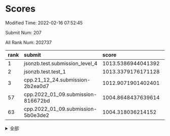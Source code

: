 # Scores

Modified Time: 2022-02-16 07:52:45

Submit Num: 207

All Rank Num: 202737

| rank |               submit               |       score        |       sigma        | pk_num |
| :--- | :--------------------------------- | :----------------- | :----------------- | :----- |
| 1    | jsonzb.test.submission_level_4     | 1013.5386944041392 | 0.8141111859127302 | 3921   |
| 2    | jsonzb.test.test_1                 | 1013.3379176171128 | 0.8090195767364657 | 3921   |
| 3    | cpp.21_12_24.submission-2b2ea0d7   | 1012.9071901402401 | 0.797285024241901  | 3914   |
| 57   | cpp.2022_01_09.submission-816672bd | 1004.8648437639614 | 0.7108411530766098 | 3918   |
| 63   | cpp.2022_01_09.submission-5b0e3de2 | 1004.318036214152  | 0.7191605913227687 | 3920   |


<details>
<summary>全部</summary>

| rank |                 submit                 |       score        |       sigma        | pk_num |
| :--- | :------------------------------------- | :----------------- | :----------------- | :----- |
| 1    | jsonzb.test.submission_level_4         | 1013.5386944041392 | 0.8141111859127302 | 3921   |
| 2    | jsonzb.test.test_1                     | 1013.3379176171128 | 0.8090195767364657 | 3921   |
| 3    | cpp.21_12_24.submission-2b2ea0d7       | 1012.9071901402401 | 0.797285024241901  | 3914   |
| 4    | gobigger.level_3.submission_level_3_24 | 1011.7227268823278 | 0.7732349299138249 | 3914   |
| 5    | gobigger.level_3.submission_level_3_45 | 1011.4390254380227 | 0.7896106175800426 | 3919   |
| 6    | gobigger.level_3.submission_level_3_16 | 1011.2633219659838 | 0.7804818341580962 | 3921   |
| 7    | gobigger.level_3.submission_level_3_30 | 1011.075197910957  | 0.8032291681268852 | 3922   |
| 8    | gobigger.level_3.submission_level_3_20 | 1011.0750832001667 | 0.7738330015081802 | 3918   |
| 9    | gobigger.level_3.submission_level_3_38 | 1010.9821408525221 | 0.7663528630075985 | 3917   |
| 10   | gobigger.level_3.submission_level_3_44 | 1010.9597299347207 | 0.7782581820008416 | 3918   |
| 11   | gobigger.level_3.submission_level_3_1  | 1010.8339656032051 | 0.7731303059036083 | 3919   |
| 12   | gobigger.level_3.submission_level_3_41 | 1010.7243439990278 | 0.7793318428350924 | 3919   |
| 13   | gobigger.level_3.submission_level_3_2  | 1010.7055924190162 | 0.7820553864051045 | 3919   |
| 14   | gobigger.level_3.submission_level_3_3  | 1010.610746717725  | 0.7803556739636747 | 3917   |
| 15   | gobigger.level_3.submission_level_3_5  | 1010.5772667639196 | 0.7748035338059808 | 3919   |
| 16   | gobigger.level_3.submission_level_3_36 | 1010.5570646511333 | 0.7718658004512341 | 3914   |
| 17   | gobigger.level_3.submission_level_3_17 | 1010.3044099596008 | 0.7514137647542098 | 3921   |
| 18   | gobigger.level_3.submission_level_3_37 | 1010.298378498468  | 0.7472867775207911 | 3916   |
| 19   | gobigger.level_3.submission_level_3_10 | 1010.2433865201612 | 0.754456185831778  | 3916   |
| 20   | gobigger.level_3.submission_level_3_7  | 1010.2203994042706 | 0.7818703505499071 | 3921   |
| 21   | gobigger.level_3.submission_level_3_48 | 1010.2190299130789 | 0.7672902563937509 | 3912   |
| 22   | gobigger.level_3.submission_level_3_31 | 1010.2164901025612 | 0.7529689678266603 | 3918   |
| 23   | gobigger.level_3.submission_level_3_11 | 1010.1518711449925 | 0.7486671200792118 | 3917   |
| 24   | gobigger.level_3.submission_level_3_9  | 1010.14565750256   | 0.7614054785511873 | 3919   |
| 25   | gobigger.level_3.submission_level_3_21 | 1010.115120350136  | 0.7762357208780913 | 3916   |
| 26   | gobigger.level_3.submission_level_3_14 | 1010.0888626976167 | 0.7631802548423201 | 3916   |
| 27   | gobigger.level_3.submission_level_3_8  | 1010.0847314063584 | 0.7502051355696101 | 3917   |
| 28   | gobigger.level_3.submission_level_3_42 | 1009.9517686105748 | 0.7653104065942192 | 3916   |
| 29   | gobigger.level_3.submission_level_3_28 | 1009.9486721993653 | 0.7478363240240359 | 3918   |
| 30   | gobigger.level_3.submission_level_3_49 | 1009.8991201722729 | 0.7632304261812322 | 3914   |
| 31   | gobigger.level_3.submission_level_3_19 | 1009.8726626754058 | 0.765568812344101  | 3922   |
| 32   | gobigger.level_3.submission_level_3_13 | 1009.8664779334721 | 0.7612734964479592 | 3913   |
| 33   | gobigger.level_3.submission_level_3_32 | 1009.7679819604439 | 0.7751987376179066 | 3908   |
| 34   | gobigger.level_3.submission_level_3_39 | 1009.7599450972594 | 0.7338775580718485 | 3920   |
| 35   | gobigger.level_3.submission_level_3_18 | 1009.7254313043192 | 0.7357147453525025 | 3919   |
| 36   | gobigger.level_3.submission_level_3_40 | 1009.6609868619353 | 0.7530078949858576 | 3919   |
| 37   | gobigger.level_3.submission_level_3_23 | 1009.6534233842248 | 0.7510614699271926 | 3920   |
| 38   | gobigger.level_3.submission_level_3_35 | 1009.6231033132057 | 0.7648874229414555 | 3924   |
| 39   | gobigger.level_3.submission_level_3_46 | 1009.6169868898794 | 0.7503621506252612 | 3913   |
| 40   | gobigger.level_3.submission_level_3_33 | 1009.5456954598063 | 0.7500608538470599 | 3916   |
| 41   | gobigger.level_3.submission_level_3_0  | 1009.4734199697641 | 0.7703357028839269 | 3916   |
| 42   | gobigger.level_3.submission_level_3_22 | 1009.4433964568425 | 0.7680734049400706 | 3919   |
| 43   | gobigger.level_3.submission_level_3_34 | 1009.4191261687283 | 0.7764309949203959 | 3912   |
| 44   | gobigger.level_3.submission_level_3_26 | 1009.4172847811116 | 0.7643010586930336 | 3919   |
| 45   | gobigger.level_3.submission_level_3_43 | 1009.3323710185819 | 0.7492601159027917 | 3913   |
| 46   | gobigger.level_3.submission_level_3_25 | 1009.1878997244085 | 0.7443446865857505 | 3924   |
| 47   | gobigger.level_3.submission_level_3_47 | 1009.1516332342109 | 0.7357466701505135 | 3917   |
| 48   | gobigger.level_3.submission_level_3_6  | 1009.0120429425979 | 0.7510720708614421 | 3921   |
| 49   | gobigger.level_3.submission_level_3_15 | 1008.9532007398308 | 0.7413231504509518 | 3918   |
| 50   | gobigger.level_3.submission_level_3_29 | 1008.9443732247717 | 0.7444881510893392 | 3919   |
| 51   | gobigger.level_3.submission_level_3_27 | 1008.8961565892664 | 0.7518425877095384 | 3918   |
| 52   | gobigger.level_3.submission_level_3_4  | 1008.8441608987408 | 0.7430903519124801 | 3913   |
| 53   | gobigger.level_3.submission_level_3_12 | 1008.0908191422068 | 0.7337366345780812 | 3917   |
| 54   | gobigger.level_1.submission_level_1_26 | 1005.1829638729685 | 0.7245434766579327 | 3919   |
| 55   | gobigger.level_1.submission_level_1_20 | 1004.8944563475601 | 0.7221477176376673 | 3914   |
| 56   | gobigger.level_1.submission_level_1_35 | 1004.8676044736997 | 0.7170496206849413 | 3916   |
| 57   | cpp.2022_01_09.submission-816672bd     | 1004.8648437639614 | 0.7108411530766098 | 3918   |
| 58   | gobigger.level_1.submission_level_1_30 | 1004.6564508502643 | 0.7105406226153698 | 3918   |
| 59   | gobigger.level_1.submission_level_1_16 | 1004.5815862239004 | 0.7234182990162138 | 3920   |
| 60   | gobigger.level_1.submission_level_1_24 | 1004.4806942550498 | 0.7445877350144658 | 3921   |
| 61   | gobigger.level_1.submission_level_1_37 | 1004.4330379128061 | 0.7189334339823784 | 3916   |
| 62   | gobigger.level_1.submission_level_1_4  | 1004.4010506639715 | 0.7268317633824504 | 3921   |
| 63   | cpp.2022_01_09.submission-5b0e3de2     | 1004.318036214152  | 0.7191605913227687 | 3920   |
| 64   | gobigger.level_1.submission_level_1_49 | 1004.2907209744849 | 0.7220288635681935 | 3917   |
| 65   | gobigger.level_1.submission_level_1_5  | 1004.2406024346287 | 0.7165473261209647 | 3914   |
| 66   | gobigger.level_1.submission_level_1_6  | 1004.189637223999  | 0.7237715693501421 | 3918   |
| 67   | gobigger.level_1.submission_level_1_27 | 1003.9944342330017 | 0.7102080220937388 | 3921   |
| 68   | gobigger.level_1.submission_level_1_13 | 1003.9376433322428 | 0.7232665002265728 | 3914   |
| 69   | gobigger.level_1.submission_level_1_15 | 1003.8165221118009 | 0.7053087235709228 | 3915   |
| 70   | gobigger.level_1.submission_level_1_46 | 1003.7671693512614 | 0.7146034203380176 | 3914   |
| 71   | gobigger.level_1.submission_level_1_40 | 1003.7177541980353 | 0.7174153212719567 | 3917   |
| 72   | gobigger.level_1.submission_level_1_47 | 1003.6632802065685 | 0.7187296789178781 | 3923   |
| 73   | gobigger.level_1.submission_level_1_1  | 1003.627122913224  | 0.712315449198737  | 3916   |
| 74   | gobigger.level_1.submission_level_1_19 | 1003.6155353439262 | 0.7242855650032135 | 3917   |
| 75   | gobigger.level_1.submission_level_1_34 | 1003.5257346798218 | 0.7127850891852262 | 3917   |
| 76   | gobigger.level_1.submission_level_1_28 | 1003.4835556538841 | 0.7159456848912978 | 3920   |
| 77   | gobigger.level_1.submission_level_1_44 | 1003.3902438870083 | 0.7138941683767797 | 3915   |
| 78   | gobigger.level_1.submission_level_1_11 | 1003.3776753916566 | 0.7283897409532778 | 3919   |
| 79   | gobigger.level_1.submission_level_1_21 | 1003.2462492090895 | 0.7176846306235972 | 3916   |
| 80   | gobigger.level_1.submission_level_1_9  | 1003.1687011804624 | 0.7085457032035569 | 3921   |
| 81   | gobigger.level_1.submission_level_1_3  | 1003.1643911349128 | 0.7029627969053862 | 3914   |
| 82   | gobigger.level_1.submission_level_1_43 | 1003.090193521529  | 0.7126345582189293 | 3916   |
| 83   | gobigger.level_1.submission_level_1_22 | 1003.0888827676084 | 0.7172257449066806 | 3916   |
| 84   | gobigger.level_1.submission_level_1_8  | 1003.075549431526  | 0.7225925367877922 | 3915   |
| 85   | gobigger.level_1.submission_level_1_18 | 1003.0161527550811 | 0.7152145711427416 | 3916   |
| 86   | gobigger.level_1.submission_level_1_10 | 1002.9647205616559 | 0.7110053054747821 | 3923   |
| 87   | gobigger.level_1.submission_level_1_45 | 1002.9468034719    | 0.7242377788835689 | 3916   |
| 88   | gobigger.level_1.submission_level_1_2  | 1002.9048750284339 | 0.7153051062920196 | 3919   |
| 89   | gobigger.level_1.submission_level_1_32 | 1002.8784735169817 | 0.7009263634367628 | 3920   |
| 90   | gobigger.level_1.submission_level_1_17 | 1002.8492149228458 | 0.7082050747388675 | 3917   |
| 91   | gobigger.level_1.submission_level_1_36 | 1002.8111032635918 | 0.7116865077186627 | 3915   |
| 92   | gobigger.level_1.submission_level_1_41 | 1002.7733015573572 | 0.7213833508389901 | 3921   |
| 93   | gobigger.level_1.submission_level_1_14 | 1002.6647409550881 | 0.6994801750782439 | 3918   |
| 94   | gobigger.level_1.submission_level_1_12 | 1002.5921635244274 | 0.7172372453196193 | 3917   |
| 95   | gobigger.level_1.submission_level_1_0  | 1002.5451536800332 | 0.707490852086349  | 3917   |
| 96   | gobigger.level_1.submission_level_1_23 | 1002.5326572117381 | 0.7126167495948671 | 3921   |
| 97   | gobigger.level_1.submission_level_1_38 | 1002.5014854861216 | 0.7133772262961962 | 3917   |
| 98   | gobigger.level_1.submission_level_1_25 | 1002.3744164554098 | 0.705414098710327  | 3915   |
| 99   | gobigger.level_1.submission_level_1_7  | 1002.1624545789006 | 0.7090344044677288 | 3918   |
| 100  | gobigger.level_1.submission_level_1_31 | 1002.1594911134079 | 0.7114285076138386 | 3919   |
| 101  | gobigger.level_1.submission_level_1_33 | 1002.1339691396963 | 0.7107101146452388 | 3922   |
| 102  | gobigger.level_1.submission_level_1_39 | 1001.984702816559  | 0.709693565635044  | 3914   |
| 103  | gobigger.level_1.submission_level_1_29 | 1001.9114675371085 | 0.7164260429307925 | 3923   |
| 104  | gobigger.level_1.submission_level_1_48 | 1001.8770512545166 | 0.7334569950446488 | 3919   |
| 105  | gobigger.level_1.submission_level_1_42 | 1001.2487140279696 | 0.7168256559808962 | 3919   |
| 106  | gobigger.random.submission_random_25   | 997.5338966040405  | 0.7010638635740476 | 3914   |
| 107  | gobigger.random.submission_random_33   | 996.7207172970839  | 0.7066499569375589 | 3913   |
| 108  | gobigger.random.submission_random_29   | 996.5271703289849  | 0.7135842147496558 | 3919   |
| 109  | gobigger.random.submission_random_34   | 996.4926469380231  | 0.7198042528113926 | 3921   |
| 110  | gobigger.random.submission_random_2    | 996.4523858572768  | 0.7306766303587705 | 3921   |
| 111  | gobigger.random.submission_random_10   | 996.4156018605435  | 0.7086093321802199 | 3918   |
| 112  | gobigger.random.submission_random_16   | 996.3940000801724  | 0.7051238346981055 | 3917   |
| 113  | gobigger.random.submission_random_47   | 996.3924991005251  | 0.7119964136377573 | 3917   |
| 114  | gobigger.random.submission_random_11   | 996.390082648614   | 0.7155608003850106 | 3923   |
| 115  | gobigger.random.submission_random_14   | 996.3222357091208  | 0.7025715435570243 | 3920   |
| 116  | gobigger.random.submission_random_4    | 996.3024583979385  | 0.7108991490273602 | 3915   |
| 117  | gobigger.random.submission_random_26   | 996.2891328287468  | 0.7201522677170222 | 3921   |
| 118  | gobigger.random.submission_random_38   | 996.2636659729727  | 0.6965410592258795 | 3921   |
| 119  | gobigger.random.submission_random_32   | 996.2476661890639  | 0.7057133151575384 | 3917   |
| 120  | gobigger.random.submission_random_44   | 996.2314069138605  | 0.7014692498727642 | 3922   |
| 121  | gobigger.random.submission_random_5    | 996.1835849812927  | 0.7059517616004258 | 3914   |
| 122  | gobigger.random.submission_random_39   | 996.1751151975707  | 0.7075483642800215 | 3916   |
| 123  | gobigger.random.submission_random_30   | 996.1438288993443  | 0.7259594236003766 | 3921   |
| 124  | gobigger.random.submission_random_6    | 996.1253223433406  | 0.7020018577860998 | 3916   |
| 125  | gobigger.random.submission_random_15   | 996.0992648968605  | 0.7170867961101007 | 3923   |
| 126  | gobigger.random.submission_random_46   | 996.0816242065945  | 0.7253946508487717 | 3918   |
| 127  | gobigger.random.submission_random_42   | 996.0803294952334  | 0.7029028777236828 | 3920   |
| 128  | gobigger.random.submission_random_48   | 995.9495089247943  | 0.7070906072706269 | 3918   |
| 129  | gobigger.random.submission_random_31   | 995.9408794629617  | 0.7020073678875803 | 3920   |
| 130  | gobigger.random.submission_random_43   | 995.9026430605396  | 0.7270911294746158 | 3917   |
| 131  | gobigger.random.submission_random_37   | 995.8889538120584  | 0.7092120278965353 | 3913   |
| 132  | gobigger.random.submission_random_23   | 995.8595880549697  | 0.7070371843350672 | 3920   |
| 133  | gobigger.random.submission_random_28   | 995.8448579645252  | 0.7251096589855311 | 3919   |
| 134  | gobigger.random.submission_random_9    | 995.720087639881   | 0.7098324944301755 | 3922   |
| 135  | gobigger.random.submission_random_0    | 995.6721166333833  | 0.7214787265877802 | 3914   |
| 136  | gobigger.random.submission_random_27   | 995.6580752298967  | 0.7000636073549452 | 3918   |
| 137  | gobigger.random.submission_random_19   | 995.657115460121   | 0.7142703022303761 | 3918   |
| 138  | gobigger.random.submission_random_22   | 995.6416467482239  | 0.7173302807916859 | 3921   |
| 139  | gobigger.random.submission_random_21   | 995.6259161080272  | 0.7191213534481677 | 3917   |
| 140  | gobigger.random.submission_random_41   | 995.5890310717261  | 0.7206314094052714 | 3921   |
| 141  | gobigger.random.submission_random_45   | 995.5361925233652  | 0.7138193400639301 | 3915   |
| 142  | gobigger.random.submission_random_3    | 995.5230632981762  | 0.7183186693505187 | 3923   |
| 143  | gobigger.random.submission_random_17   | 995.4887021485432  | 0.7113017914011891 | 3922   |
| 144  | gobigger.random.submission_random_13   | 995.4580324982971  | 0.7196486949965791 | 3920   |
| 145  | gobigger.random.submission_random_49   | 995.457538853085   | 0.7126905226768523 | 3918   |
| 146  | gobigger.random.submission_random_18   | 995.4293228544894  | 0.7254485968934445 | 3919   |
| 147  | gobigger.random.submission_random_12   | 995.4245369182798  | 0.7097781329450044 | 3915   |
| 148  | gobigger.random.submission_random_40   | 995.3901032580341  | 0.705495250121014  | 3914   |
| 149  | gobigger.random.submission_random_35   | 995.3819564901937  | 0.7066159963372429 | 3913   |
| 150  | gobigger.random.submission_random_1    | 995.3430191441283  | 0.7200770008688634 | 3918   |
| 151  | gobigger.random.submission_random_7    | 995.2858837904033  | 0.7259388427835619 | 3915   |
| 152  | gobigger.random.submission_random_8    | 995.100820638069   | 0.7105483370435822 | 3913   |
| 153  | gobigger.random.submission_random_20   | 995.0288167924845  | 0.7154854490921223 | 3919   |
| 154  | gobigger.random.submission_random_24   | 994.953126083706   | 0.7213020261574254 | 3923   |
| 155  | gobigger.random.submission_random_36   | 994.732976692986   | 0.7201360965188691 | 3916   |
| 156  | gobigger.level_2.submission_level_2_45 | 994.4565950212914  | 0.7317926984783568 | 3920   |
| 157  | gobigger.level_2.submission_level_2_37 | 994.3950630544414  | 0.7323892508908924 | 3914   |
| 158  | gobigger.level_2.submission_level_2_39 | 994.0682288690443  | 0.7291958502901345 | 3917   |
| 159  | gobigger.level_2.submission_level_2_27 | 993.7339623327222  | 0.7468446107535424 | 3919   |
| 160  | gobigger.level_2.submission_level_2_23 | 993.6053484508096  | 0.718085347925346  | 3917   |
| 161  | gobigger.level_2.submission_level_2_34 | 993.5534532615567  | 0.7284268933258631 | 3916   |
| 162  | gobigger.level_2.submission_level_2_36 | 993.4769815768833  | 0.7486687835726697 | 3916   |
| 163  | gobigger.level_2.submission_level_2_16 | 993.4602964564033  | 0.7293764353882892 | 3914   |
| 164  | gobigger.level_2.submission_level_2_2  | 993.4567538867145  | 0.7278844673898192 | 3916   |
| 165  | gobigger.level_2.submission_level_2_4  | 993.4375303130738  | 0.7246489597180047 | 3913   |
| 166  | gobigger.level_2.submission_level_2_9  | 993.402826575097   | 0.7203658598062725 | 3913   |
| 167  | gobigger.level_2.submission_level_2_22 | 993.2342168813468  | 0.7295567584534308 | 3917   |
| 168  | gobigger.level_2.submission_level_2_21 | 993.1185976627366  | 0.731479022539608  | 3911   |
| 169  | gobigger.level_2.submission_level_2_31 | 993.0197717549113  | 0.748816871540647  | 3915   |
| 170  | gobigger.level_2.submission_level_2_42 | 992.8148005131076  | 0.740832930801782  | 3916   |
| 171  | gobigger.level_2.submission_level_2_0  | 992.5467173354727  | 0.7508533394799223 | 3917   |
| 172  | gobigger.level_2.submission_level_2_10 | 992.5230548588827  | 0.7436513278095719 | 3917   |
| 173  | gobigger.level_2.submission_level_2_15 | 992.3739931111531  | 0.7339498567181101 | 3920   |
| 174  | gobigger.level_2.submission_level_2_24 | 992.3361607184496  | 0.7300961223310573 | 3920   |
| 175  | gobigger.level_2.submission_level_2_26 | 992.2994050044238  | 0.7309955158549123 | 3918   |
| 176  | gobigger.level_2.submission_level_2_28 | 992.2884768521014  | 0.7253125088302613 | 3919   |
| 177  | gobigger.level_2.submission_level_2_6  | 992.1693451769742  | 0.7325255362633499 | 3918   |
| 178  | gobigger.level_2.submission_level_2_30 | 992.1497816014084  | 0.7331405247122379 | 3917   |
| 179  | gobigger.level_2.submission_level_2_47 | 991.9317463018597  | 0.7288802888868207 | 3910   |
| 180  | gobigger.level_2.submission_level_2_25 | 991.9307713349987  | 0.7399766375787412 | 3919   |
| 181  | gobigger.level_2.submission_level_2_5  | 991.8231592931153  | 0.7440103357260474 | 3919   |
| 182  | gobigger.level_2.submission_level_2_1  | 991.8126445259613  | 0.7262851436101393 | 3918   |
| 183  | gobigger.level_2.submission_level_2_49 | 991.8091974465362  | 0.7374568050301842 | 3916   |
| 184  | gobigger.level_2.submission_level_2_29 | 991.8017051861087  | 0.7414732782940915 | 3921   |
| 185  | gobigger.level_2.submission_level_2_8  | 991.6150734576096  | 0.7364649764528509 | 3918   |
| 186  | gobigger.level_2.submission_level_2_32 | 991.5587829692982  | 0.7735737812103062 | 3921   |
| 187  | gobigger.level_2.submission_level_2_40 | 991.5178311715358  | 0.7454599923547802 | 3917   |
| 188  | gobigger.level_2.submission_level_2_11 | 991.4161313397356  | 0.7599324235434096 | 3922   |
| 189  | gobigger.level_2.submission_level_2_7  | 991.3056920971266  | 0.7431423313278103 | 3921   |
| 190  | gobigger.level_2.submission_level_2_18 | 991.2804959006986  | 0.7417559656286892 | 3920   |
| 191  | gobigger.level_2.submission_level_2_41 | 991.26040630939    | 0.7552915261269203 | 3920   |
| 192  | gobigger.level_2.submission_level_2_17 | 991.2336695716651  | 0.7696446208730348 | 3917   |
| 193  | gobigger.level_2.submission_level_2_43 | 991.1998391389807  | 0.7625398947469316 | 3916   |
| 194  | gobigger.level_2.submission_level_2_19 | 991.1003565809787  | 0.7552920120544429 | 3917   |
| 195  | gobigger.level_2.submission_level_2_33 | 990.9930023030797  | 0.7433886667196375 | 3917   |
| 196  | gobigger.level_2.submission_level_2_3  | 990.8668539492593  | 0.742729234023186  | 3918   |
| 197  | gobigger.level_2.submission_level_2_46 | 990.810608960229   | 0.782545257554193  | 3921   |
| 198  | gobigger.level_2.submission_level_2_35 | 990.805508615172   | 0.7653938111399323 | 3919   |
| 199  | gobigger.level_2.submission_level_2_44 | 990.7423474736165  | 0.775185072729097  | 3919   |
| 200  | gobigger.level_2.submission_level_2_20 | 990.7224239728012  | 0.7459402523922624 | 3912   |
| 201  | gobigger.level_2.submission_level_2_13 | 990.5962383961496  | 0.751158506475389  | 3914   |
| 202  | gobigger.level_2.submission_level_2_12 | 990.4847922641464  | 0.7618985599625794 | 3913   |
| 203  | gobigger.level_2.submission_level_2_48 | 990.4599225449317  | 0.7763021062587809 | 3916   |
| 204  | gobigger.level_2.submission_level_2_14 | 989.760526575011   | 0.7560524618038182 | 3918   |
| 205  | gobigger.level_2.submission_level_2_38 | 989.667983223714   | 0.750942894450377  | 3920   |
| 206  | gobigger.none.submission_none_1        | 978.4425194909576  | 1.2582975685817774 | 3912   |
| 207  | gobigger.none.submission_none_0        | 977.6760534262985  | 1.382580191104358  | 3919   |

</details>